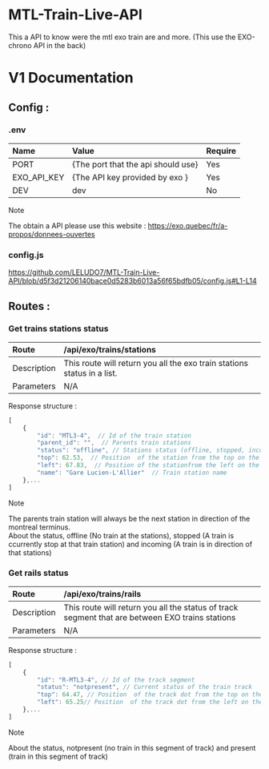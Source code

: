 # **MTL-Train-Live-API**
This a API to know were the mtl exo train are and more. (This use the EXO-chrono API in the back)

# V1 Documentation

## Config : 

### .env

| Name         |  Value                             | Require |
| :---         | :---                               | :---    | 
| PORT         | {The port that the api should use} | Yes |
| EXO_API_KEY  | {The API key provided by exo }     | Yes |
| DEV          | dev                                | No  |

> [!NOTE]
> The obtain a API please use this website : https://exo.quebec/fr/a-propos/donnees-ouvertes

### config.js 
https://github.com/LELUDO7/MTL-Train-Live-API/blob/d5f3d21206140bace0d5283b6013a56f65bdfb05/config.js#L1-L14

## Routes :

### Get trains stations status

| Route        |  /api/exo/trains/stations  | 
| :---         |     :---     | 
| Description  | This route will return you all the exo train stations status in a list.     | 
| Parameters   | N/A     | 

Response structure : 
```js
[  
    {  
        "id": "MTL3-4",  // Id of the train station 
        "parent_id": "",  // Parents train stations
        "status": "offline", // Stations status (offline, stopped, incoming)
        "top": 62.53,  // Position  of the station from the top on the artm map (aspect-ratio: 210 / 297);
        "left": 67.83,  // Position of the stationfrom the left on the artm map (aspect-ratio: 210 / 297);
        "name": "Gare Lucien-L'Allier"  // Train station name 
    },...
]
```
> [!NOTE]
> The parents train station will always be the next station in direction of the montreal terminus.  
> About the status, offline (No train at the stations), stopped (A train is ccurrently stop at that train station) and incoming (A train is in direction of that stations)

### Get rails status

| Route        |  /api/exo/trains/rails  | 
| :---         |     :---     | 
| Description  | This route will return you all the status of track segment that are between EXO trains stations    | 
| Parameters   | N/A     | 

Response structure : 
```js
[  
    {
        "id": "R-MTL3-4", // Id of the track segment 
        "status": "notpresent", // Current status of the train track
        "top": 64.47, // Position  of the track dot from the top on the artm map (aspect-ratio: 210 / 297);
        "left": 65.25// Position  of the track dot from the left on the artm map (aspect-ratio: 210 / 297);
    },...
]
```
> [!NOTE]
> About the status, notpresent (no train in this segment of track) and present (train in this segment of track)
    
    


